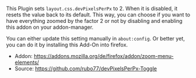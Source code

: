 This Plugin sets `layout.css.devPixelsPerPx` to 2.
When it is disabled, it resets the value back to its default. 
This way, you can choose if you want to have everything zoomed by the factor 2 or not by disabling and enabling this addon on your addon-manager.

You can either update this setting manually in `about:config`. 
Or better yet, you can do it by installing this Add-On into firefox.

 - Addon: https://addons.mozilla.org/de/firefox/addon/zoom-menu-elements/
 - Source: https://github.com/rubo77/devPixelsPerPx-Toggle

